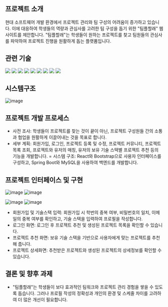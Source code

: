 ## 프로젝트 소개
현대 소프트웨어 개발 환경에서 프로젝트 관리와 팀 구성의 어려움이 증가하고 있습니다. 이에 대응하여 학생들의 역량과 관심사를 고려한 팀 구성을 돕기 위한 "팀플할래" 웹사이트를 제안합니다. "팀플할래"는 학생들이 원하는 프로젝트를 찾고 팀원들의 관심사를 파악하여 프로젝트 진행을 원활하게 돕는 플랫폼입니다.

## 관련 기술
<img src="https://img.shields.io/badge/python-3776AB?style=for-the-badge&logo=python&logoColor=white"> <img src="https://img.shields.io/badge/java-FF160B?style=for-the-badge&logo=java&logoColor=white"> <img src="https://img.shields.io/badge/springboot-6DB33F?style=for-the-badge&logo=springboot&logoColor=white"> <img src="https://img.shields.io/badge/mysql-4479A1?style=for-the-badge&logo=mysql&logoColor=white"> <img src="https://img.shields.io/badge/jQuery-0769AD?style=for-the-badge&logo=jQuery&logoColor=white"> <img src="https://img.shields.io/badge/RestFulApi-3693F3?style=for-the-badge&logo=icloud&logoColor=white"> <img src="https://img.shields.io/badge/anaconda-44A833?style=for-the-badge&logo=anaconda&logoColor=white"> <img src="https://img.shields.io/badge/react-61DAFB?style=for-the-badge&logo=react&logoColor=white"> <img src="https://img.shields.io/badge/bootstrap-7952B3?style=for-the-badge&logo=bootstrap&logoColor=white">

## 시스템구조
![image](https://github.com/kchy0625/teamup/assets/56716209/f9a5b3f1-484b-4808-96bc-ebed686b1183)


## 프로젝트 개발 프로세스
- 사전 조사: 학생들이 프로젝트를 찾는 것이 끝이 아닌, 프로젝트 구성원들 간의 소통과 협업을 원활하게 이끌어내는 것을 목표로 합니다.
- 세부 계획: 회원가입, 로그인, 프로젝트 등록 및 수정, 프로젝트 커뮤니티, 프로젝트 목록 조회, 프로젝트와 유저의 매칭, 유저의 보유 기술 스택별 프로젝트 추천 등의 기능을 개발합니다.
= 시스템 구조: React와 Bootstrap으로 사용자 인터페이스를 구성하고, Spring Boot와 MySQL을 사용하여 백엔드를 개발합니다.
## 프로젝트 인터페이스 및 구현

![image](https://github.com/kchy0625/teamup/assets/56716209/05b3b485-2cba-4def-be25-7966d4acbac2)
![image](https://github.com/kchy0625/teamup/assets/56716209/25d6f8ce-0c77-437e-bf7e-8a6b3c1f48b1)

![image](https://github.com/kchy0625/teamup/assets/56716209/74cae24e-d7b0-489b-a8c4-700daf02f0e6)
![image](https://github.com/kchy0625/teamup/assets/56716209/411805a9-d179-4fd8-beb1-5d3f222490a3)


- 회원가입 및 기술스택 입력: 회원가입 시 학번의 중복 여부, 비밀번호의 일치, 이메일의 중복 여부를 확인하고, 기술 스택을 입력하여 프로필을 작성합니다.
- 로그인 화면: 로그인 후 프로젝트 추천 및 생성된 프로젝트 목록을 확인할 수 있습니다.
- 프로젝트 추천 화면: 보유 기술 스택을 기반으로 사용자에게 맞는 프로젝트를 추천해 줍니다.
- 프로젝트 상세화면: 추천받은 프로젝트와 생성된 프로젝트의 상세정보를 확인할 수 있습니다.
## 결론 및 향후 과제
- "팀플할래"는 학생들이 보다 효과적인 팀워크와 프로젝트 관리 경험을 쌓을 수 있도록 돕습니다. 그러나 프로필 작성의 정확성과 개인의 환경 및 스케줄 차이를 고려하여 더 많은 개선이 필요합니다.
